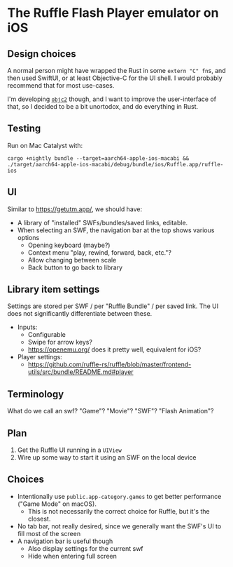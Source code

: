 # The Ruffle Flash Player emulator on iOS


## Design choices

A normal person might have wrapped the Rust in some `extern "C" fn`s, and then used SwiftUI, or at least Objective-C for the UI shell. I would probably recommend that for most use-cases.

I'm developing [`objc2`](https://github.com/madsmtm/objc2) though, and I want to improve the user-interface of that, so I decided to be a bit unortodox, and do everything in Rust.

## Testing

Run on Mac Catalyst with:
```
cargo +nightly bundle --target=aarch64-apple-ios-macabi && ./target/aarch64-apple-ios-macabi/debug/bundle/ios/Ruffle.app/ruffle-ios
```

## UI

Similar to https://getutm.app/, we should have:
- A library of "installed" SWFs/bundles/saved links, editable.
- When selecting an SWF, the navigation bar at the top shows various options
  - Opening keyboard (maybe?)
  - Context menu "play, rewind, forward, back, etc."?
  - Allow changing between scale
  - Back button to go back to library

## Library item settings

Settings are stored per SWF / per "Ruffle Bundle" / per saved link. The UI does not significantly differentiate between these.

- Inputs:
  - Configurable
  - Swipe for arrow keys?
  - https://openemu.org/ does it pretty well, equivalent for iOS?
- Player settings:
  - https://github.com/ruffle-rs/ruffle/blob/master/frontend-utils/src/bundle/README.md#player


## Terminology

What do we call an swf? "Game"? "Movie"? "SWF"? "Flash Animation"?


## Plan

1. Get the Ruffle UI running in a `UIView`
2. Wire up some way to start it using an SWF on the local device


## Choices

- Intentionally use `public.app-category.games` to get better performance ("Game Mode" on macOS).
  - This is not necessarily the correct choice for Ruffle, but it's the closest.
- No tab bar, not really desired, since we generally want the SWF's UI to fill most of the screen
- A navigation bar is useful though
  - Also display settings for the current swf
  - Hide when entering full screen
